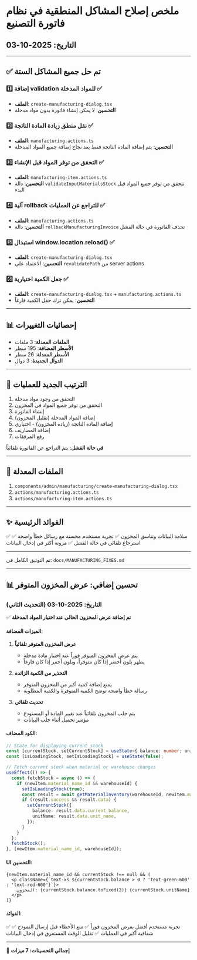 # ملخص إصلاح المشاكل المنطقية في نظام فاتورة التصنيع

## التاريخ: 2025-10-03

---

## ✅ تم حل جميع المشاكل الستة

### 1️⃣ إضافة validation للمواد المدخلة ✅
- **الملف**: `create-manufacturing-dialog.tsx`
- **التحسين**: لا يمكن إنشاء فاتورة بدون مواد مدخلة

### 2️⃣ نقل منطق زيادة المادة الناتجة ✅
- **الملف**: `manufacturing.actions.ts`
- **التحسين**: يتم إضافة المادة الناتجة فقط بعد نجاح إضافة جميع المواد المدخلة

### 3️⃣ التحقق من توفر المواد قبل الإنشاء ✅
- **الملف**: `manufacturing-item.actions.ts`
- **التحسين**: دالة `validateInputMaterialsStock` تتحقق من توفر جميع المواد قبل البدء

### 4️⃣ آلية rollback للتراجع عن العمليات ✅
- **الملف**: `manufacturing.actions.ts`
- **التحسين**: دالة `rollbackManufacturingInvoice` تحذف الفاتورة في حالة الفشل

### 5️⃣ استبدال window.location.reload() ✅
- **الملف**: `create-manufacturing-dialog.tsx`
- **التحسين**: الاعتماد على `revalidatePath` من server actions

### 6️⃣ جعل الكمية اختيارية ✅
- **الملف**: `create-manufacturing-dialog.tsx` + `manufacturing.actions.ts`
- **التحسين**: يمكن ترك حقل الكمية فارغاً

---

## 📊 إحصائيات التغييرات

- **الملفات المعدلة**: 3 ملفات
- **الأسطر المضافة**: 195 سطر
- **الأسطر المعدلة**: 26 سطر
- **الدوال الجديدة**: 3 دوال

---

## 🎯 الترتيب الجديد للعمليات

1. التحقق من وجود مواد مدخلة
2. التحقق من توفر جميع المواد في المخزون
3. إنشاء الفاتورة
4. إضافة المواد المدخلة (تقليل المخزون)
5. إضافة المادة الناتجة (زيادة المخزون) - اختياري
6. إضافة المصاريف
7. رفع المرفقات

**في حالة الفشل**: يتم التراجع عن الفاتورة تلقائياً

---

## 📝 الملفات المعدلة

1. `components/admin/manufacturing/create-manufacturing-dialog.tsx`
2. `actions/manufacturing.actions.ts`
3. `actions/manufacturing-item.actions.ts`

---

## ✨ الفوائد الرئيسية

✅ سلامة البيانات وتناسق المخزون
✅ تجربة مستخدم محسنة مع رسائل خطأ واضحة
✅ استرجاع تلقائي في حالة الفشل
✅ مرونة أكثر في إدخال البيانات

---

تم التوثيق الكامل في: `docs/MANUFACTURING_FIXES.md`

---

## 📊 تحسين إضافي: عرض المخزون المتوفر

### التاريخ: 2025-10-03 (التحديث الثاني)

✅ **تم إضافة عرض المخزون الحالي عند اختيار المواد المدخلة**

#### الميزات المضافة:

1. **عرض المخزون المتوفر تلقائياً**
   - يتم عرض المخزون المتوفر فوراً عند اختيار مادة مدخلة
   - يظهر بلون أخضر إذا كان متوفراً، وبلون أحمر إذا كان فارغاً

2. **التحذير من الكمية الزائدة**
   - يمنع إضافة كمية أكبر من المخزون المتوفر
   - رسالة خطأ واضحة توضح الكمية المتوفرة والكمية المطلوبة

3. **تحديث تلقائي**
   - يتم جلب المخزون تلقائياً عند تغيير المادة أو المستودع
   - مؤشر تحميل أثناء جلب البيانات

#### الكود المضاف:

```typescript
// State for displaying current stock
const [currentStock, setCurrentStock] = useState<{ balance: number; unitName: string } | null>(null);
const [isLoadingStock, setIsLoadingStock] = useState(false);

// Fetch current stock when material or warehouse changes
useEffect(() => {
  const fetchStock = async () => {
    if (newItem.material_name_id && warehouseId) {
      setIsLoadingStock(true);
      const result = await getMaterialInventory(warehouseId, newItem.material_name_id);
      if (result.success && result.data) {
        setCurrentStock({
          balance: result.data.current_balance,
          unitName: result.data.unit_name,
        });
      }
    }
  };
  fetchStock();
}, [newItem.material_name_id, warehouseId]);
```

#### UI التحسين:

```tsx
{newItem.material_name_id && currentStock !== null && (
  <p className={`text-xs ${currentStock.balance > 0 ? 'text-green-600' : 'text-red-600'}`}>
    المخزون: {currentStock.balance.toFixed(2)} {currentStock.unitName}
  </p>
)}
```

#### الفوائد:

✅ تجربة مستخدم أفضل بعرض المخزون فوراً
✅ منع الأخطاء قبل إرسال النموذج
✅ شفافية أكبر في العمليات
✅ تقليل الوقت المستغرق في إدخال البيانات

---

📝 **إجمالي التحسينات: 7 ميزات**
